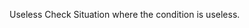 Useless Check
Situation where the condition is useless. 

<?php

// Checking for type is good. 
if (is_array($array)) {
    foreach($array as $a) {
        doSomething($a);
    }
}

// Foreach on empty arrays doesn't start. Checking is useless
if (!empty($array)) {
    foreach($array as $a) {
        doSomething($a);
    }
}

?>

